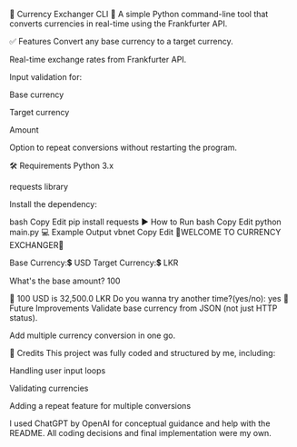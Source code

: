 🔴 Currency Exchanger CLI 🔴
A simple Python command-line tool that converts currencies in real-time using the Frankfurter API.

✅ Features
Convert any base currency to a target currency.

Real-time exchange rates from Frankfurter API.

Input validation for:

Base currency

Target currency

Amount

Option to repeat conversions without restarting the program.

🛠 Requirements
Python 3.x

requests library

Install the dependency:

bash
Copy
Edit
pip install requests
▶ How to Run
bash
Copy
Edit
python main.py
💻 Example Output
vbnet
Copy
Edit
🔴WELCOME TO CURRENCY EXCHANGER🔴

Base Currency:💲 USD
Target Currency:💲 LKR

What's the base amount? 100

💱 100 USD is 32,500.0 LKR
Do you wanna try another time?(yes/no): yes
🔮 Future Improvements
Validate base currency from JSON (not just HTTP status).

Add multiple currency conversion in one go.

🙏 Credits
This project was fully coded and structured by me, including:

Handling user input loops

Validating currencies

Adding a repeat feature for multiple conversions

I used ChatGPT by OpenAI for conceptual guidance and help with the README. All coding decisions and final implementation were my own.
